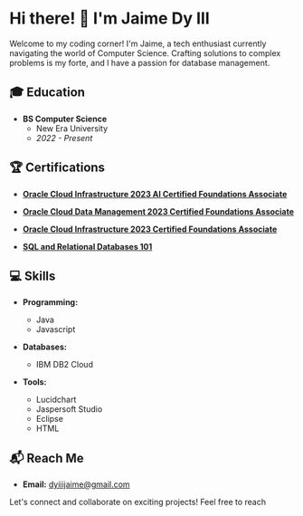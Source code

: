 # Hi there! 👋 I'm Jaime Dy III

Welcome to my coding corner! I'm Jaime, a tech enthusiast currently navigating the world of Computer Science. Crafting solutions to complex problems is my forte, and I have a passion for database management.

## 🎓 Education

- **BS Computer Science**
  - New Era University
  - *2022 - Present*

## 🏆 Certifications

- [**Oracle Cloud Infrastructure 2023 AI Certified Foundations Associate**](https://catalog-education.oracle.com/pls/certview/sharebadge?id=BF98155CFBA55D630F5DB5F5435F35D97754DB60C0E38F0D060F1419FD4E3FBF&fbclid=IwAR0LJPgyYjjYlB8pzzMTK78jQJ1E2JFLcYtm8brJt-dedsZ7Ce4Y3nQPo30)
  
- [**Oracle Cloud Data Management 2023 Certified Foundations Associate**](https://catalog-education.oracle.com/pls/certview/sharebadge?id=968FBBD7B79E65AC8A5C26FA58AEBB31A455CB437D95AC3F79360D7485DB0848&fbclid=IwAR16TQw5g5N5JB4goYnnbnSjTa06fa9DJ_M2OE9SHrPKuE9AvcZN9JqO0p0)
  
- [**Oracle Cloud Infrastructure 2023 Certified Foundations Associate**](https://catalog-education.oracle.com/pls/certview/sharebadge?id=1F8307254F9E440CA74B54AA642EC909F091DBE48CF81720290B6F4074EC2F66&fbclid=IwAR3AM49reaGMqLIvgJOWZ2JwEhh__I-7t7M4Np8SWwmIolrGg2G8vhS2imw)
  
- [**SQL and Relational Databases 101**](https://courses.cognitiveclass.ai/certificates/39e428b5610f469aa353a77cd86b8283)

## 💻 Skills

- **Programming:**
  - Java
  - Javascript
  
- **Databases:**
  - IBM DB2 Cloud
  
- **Tools:**
  - Lucidchart
  - Jaspersoft Studio
  - Eclipse
  - HTML

## 📬 Reach Me

- **Email:** dyiiijaime@gmail.com

Let's connect and collaborate on exciting projects! Feel free to reach

